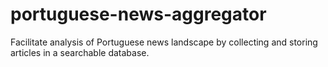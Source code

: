 # portuguese-news-aggregator
Facilitate analysis of Portuguese news landscape by collecting and storing articles in a searchable database.

